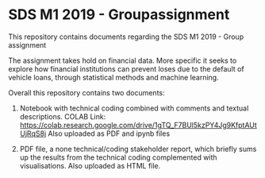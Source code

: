 # SDS M1 2019 - Groupassignment
This repository contains documents regarding the SDS M1 2019  - Group assignment

The assignment takes hold on financial data. More specific it seeks to explore how financial institutions can prevent loses due to the default of vehicle loans, through statistical methods and machine learning. 

Overall this repository contains two documents:

1. Notebook with technical coding combined with comments and textual descriptions.
COLAB Link: https://colab.research.google.com/drive/1gTQ_F7BUl5kzPY4Jg9KfptAUtUjRqS8j
Also uploaded as PDF and ipynb files


2. PDF file, a none technical/coding stakeholder report, which briefly sums up the results from the technical coding    complemented with visualisations. Also uploaded as HTML file.
